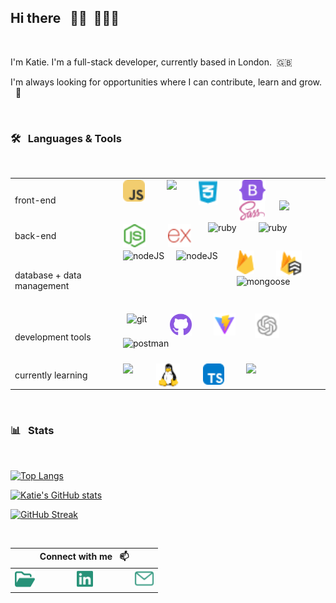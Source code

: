 ## Hi there &nbsp; 👋🏻&nbsp;&nbsp;👩🏻‍🦰

<br>

<p>I'm Katie. I'm a full-stack developer, currently based in London.&nbsp; 🇬🇧 </p>
<p> I'm always looking for opportunities where I can contribute, learn and grow. &nbsp; 🌱</p>

<br>

### 🛠️&nbsp;&nbsp;&nbsp;Languages & Tools

<br>

|                            |                                                                                                                                                                                                                                                                                                                                                                                                                                                                                                                                                                                                                                                                                                                                                                                                             |
| -------------------------- | ----------------------------------------------------------------------------------------------------------------------------------------------------------------------------------------------------------------------------------------------------------------------------------------------------------------------------------------------------------------------------------------------------------------------------------------------------------------------------------------------------------------------------------------------------------------------------------------------------------------------------------------------------------------------------------------------------------------------------------------------------------------------------------------------------------- |
| front-end                  | <img align='left' alt='javascript' height='35px' style='padding-right:35px' src='./assets/icons_skills/javascript_color.svg'/><img  height='37px' align='left' style='padding-right:35px'  src="https://cdn.jsdelivr.net/gh/devicons/devicon@latest/icons/html5/html5-plain.svg" /><img height='40px' align='left' style='padding-right:35px'  src="./assets/icons_skills/css_color.svg" /><img align='left' alt='bootstrap' height='33px' style='padding-right:35px' src='./assets/icons_skills/bootstrap_color.svg'/><img align='left' alt='sass' height='33px' style='padding-right:23px' src='./assets/icons_skills/sass_color.svg'/><img height='31px' align='left' style='padding-right:5px' src="https://cdn.jsdelivr.net/gh/devicons/devicon@latest/icons/tailwindcss/tailwindcss-original.svg" />  |
| back-end                   | <img align='left' alt='nodeJS' height='37px' style='padding-right:35px' src='./assets/icons_skills/nodejs_color.svg'/><img align='left' alt='express' height='37px' style='padding-right:27px' src='./assets/icons_skills/express_color.svg'/><img align='left' alt='ruby' height='40px' style='padding-right:35px;  margin-top: -3px;' src="https://cdn.jsdelivr.net/gh/devicons/devicon@latest/icons/ruby/ruby-plain-wordmark.svg" /><img align='left' alt='ruby' height='34px' style='padding-right:30px;  margin-top: -3px;' src="https://cdn.jsdelivr.net/gh/devicons/devicon@latest/icons/rails/rails-plain.svg" />                                                                                                                                                                                   |
| database + data management | <img align='left' alt='nodeJS' height='49px' style='padding-right:19px' src="https://cdn.jsdelivr.net/gh/devicons/devicon@latest/icons/mongodb/mongodb-plain-wordmark.svg" /><img align='left' alt='nodeJS' height='44px' style='padding-right:30px' src="https://cdn.jsdelivr.net/gh/devicons/devicon@latest/icons/postgresql/postgresql-plain-wordmark.svg" /><img align='left' alt='firebase' height='38px' style='padding-right:35px' src='./assets/icons_skills/firebase_color.svg'/><img align='left' alt='firestore' height='41px' style='padding-right:28px' src='./assets/icons_skills/firestore_color.svg'/><img  align='left' alt='mongoose' height='54px' style='padding-right:30px' src="https://cdn.jsdelivr.net/gh/devicons/devicon@latest/icons/mongoose/mongoose-original-wordmark.svg" /> |
| development tools          | <img align='left' alt='git' height='38px' style='padding-right:37px; padding-left: 6px;' src="https://cdn.jsdelivr.net/gh/devicons/devicon@latest/icons/git/git-original.svg" /><img align='left' alt='github' height='36px' style='padding-right:35px' src='./assets/icons_skills/github_color.svg'/><img align='left' alt='vite' height='35px' style='padding-right:31px' src="./assets/icons_skills/vite_color.svg" /><img align='left' alt='openai' height='39px' style='padding-right:35px' src='./assets/icons_skills/openai_color.svg'/><img align='left' alt='postman' height='36px' style='padding-right:25px' src="https://cdn.jsdelivr.net/gh/devicons/devicon@latest/icons/postman/postman-original.svg" />                                                                                     |
| currently learning         | <img src="https://cdn.jsdelivr.net/gh/devicons/devicon@latest/icons/python/python-original.svg" height='38px' style='padding-right:37px' align='left' /><img src="./assets/icons_skills/linux.svg" height='38px' style='padding-right:37px' align='left' /><img align='left' alt='openai' height='34px' style='padding-right:35px' src='./assets/icons_skills/typescript.svg'/><img src="https://cdn.jsdelivr.net/gh/devicons/devicon@latest/icons/go/go-original.svg" height='35px' style='padding-right:37px' align='left' />                                                                                                                                                                                                                                                                             |

<br>

### 📊&nbsp;&nbsp;&nbsp;Stats

<br>

[![Top Langs](https://github-readme-stats.vercel.app/api/top-langs/?username=katieloesch&layout=compact&theme=gotham&border_color=326e60&border_radius=10&card_width=465&custom_title=Most%20Used&langs_count=10&bg_color=0c1829)](https://github.com/katieloesch/github-readme-stats)

[![Katie's GitHub stats](https://github-readme-stats.vercel.app/api?username=katieloesch&show=prs_merged,prs_merged_percentage&hide=contribs&show_icons=true&theme=gotham&border_color=326e60&border_radius=10&line_height=33&custom_title=GitHub%20Stats&text_bold=false&icon_color=ec9fc7&bg_color=0c1829)](https://github.com/anuraghazra/github-readme-stats)

[![GitHub Streak](https://streak-stats.demolab.com?user=katieloesch&theme=gotham&border_radius=10&card_width=465&stroke=326e60&background=0c1829&border=326e60&fire=ec9fc7)](https://git.io/streak-stats)

<!--

[![Top Langs](https://github-readme-stats.vercel.app/api/top-langs/?username=katieloesch&layout=compact&theme=gotham&border_color=326e60&border_radius=10&card_width=465&custom_title=Most%20Used&langs_count=10&bg_color=040324)](https://github.com/katieloesch/github-readme-stats)

[![Katie's GitHub stats](https://github-readme-stats.vercel.app/api?username=katieloesch&show=reviews,discussions_started,discussions_answered,prs_merged,prs_merged_percentage&show_icons=true&theme=gotham&border_color=326e60&border_radius=10&line_height=33&custom_title=GitHub%20Stats&text_bold=false&icon_color=ec9fc7&bg_color=040324)](https://github.com/anuraghazra/github-readme-stats)

[![GitHub Streak](https://streak-stats.demolab.com?user=katieloesch&theme=gotham&border_radius=10&card_width=465&stroke=326e60&background=040324&border=326e60&fire=ec9fc7)](https://git.io/streak-stats)


![trophy](https://github-profile-trophy.vercel.app/?username=katieloesch&theme=tokyonight&margin-w=15&title=-Stars,-Followers,-Reviews)

 -->

<br>

| Connect with me &nbsp;&nbsp;📫                                                                                                                                                                                                                                                                                                                                                                                                                                                                                                                                                                                                            |
| ----------------------------------------------------------------------------------------------------------------------------------------------------------------------------------------------------------------------------------------------------------------------------------------------------------------------------------------------------------------------------------------------------------------------------------------------------------------------------------------------------------------------------------------------------------------------------------------------------------------------------------------- |
| <a href='https://katieloesch.co.uk/' target='_blank' rel='noopener noreerrer' align='left'><img src='./assets/portfolio.svg' height='28px'/></a>&nbsp;&nbsp;&nbsp;&nbsp;&nbsp;&nbsp;&nbsp;&nbsp;&nbsp;&nbsp;&nbsp;&nbsp;&nbsp;&nbsp;&nbsp;&nbsp;&nbsp;&nbsp;<a href='https://www.linkedin.com/in/katie-loesch/' target='_blank' rel='noopener noreerrer'  align='left'><img src='./assets/linkedin.svg' height='29px'/></a>&nbsp;&nbsp;&nbsp;&nbsp;&nbsp;&nbsp;&nbsp;&nbsp;&nbsp;&nbsp;&nbsp;&nbsp;&nbsp;&nbsp;&nbsp;&nbsp;&nbsp;&nbsp;<a href='mailto:katie.loesch@pm.me' align='left' ><img src='./assets/mail.svg' height='30px'/></a> |

<br>

 <!--

 

How to get in touch &nbsp;&nbsp;📫

- visit my [portfolio website](https://katieloesch.co.uk/) and leave me a message there, I'm always happy to get feedback
- message me on [LinkedIn](https://www.linkedin.com/in/katie-loesch/)
- [email](mailto:katie.loesch@pm.me) me

<br>

#### `> Projects ` :octocat:
<br>

Projects

- browser arcade
- application tracker
- location app
- flicks 4 brains
- pet job board
- portfolio website
#### `> Coding Journey 👩‍💻`

#### 🧬&nbsp; Background

As a biomedical science graduate, I had the opportunity to work with databases that store genetic data and algorithms for comparing sequence information. This experience sparked my interest in how software and technology can be used to improve and innovate healthcare and medical research.

My interest in coding led me to join the General Assembly software engineering immersive course to secure a solid foundation in programming fundamentals to build upon. I’m currently looking for opportunities to further develop my skills and learn new languages, frameworks and technologies.

#### 🛸 &nbsp;Interests

I'm fascinated by sci-fi books, movies, and TV shows like Star Trek and Black Mirror that have often predicted technological advancements before they became mainstream, such as video calls, mobile phones, wireless headphones, credit cards, solar power and AI.
  -->
